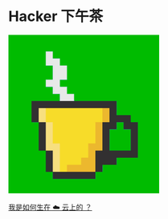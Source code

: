 # Hacker 下午茶

<a href="https://hacker-linner.com" target="_blank"><img src="logo.png" width="300px"></a>

[我是如何生在 ☁️ 云上的 ？](https://hacker-linner.com/docs/about)